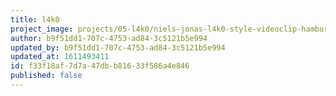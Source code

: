 ```yaml
---
title: l4k0
project_image: projects/05-l4k0/niels-jonas-l4k0-style-videoclip-hamburg-film.jpg
author: b9f51dd1-707c-4753-ad84-3c5121b5e994
updated_by: b9f51dd1-707c-4753-ad84-3c5121b5e994
updated_at: 1611493411
id: f33f18af-7d7a-47db-b816-33f586a4e846
published: false
---
```

